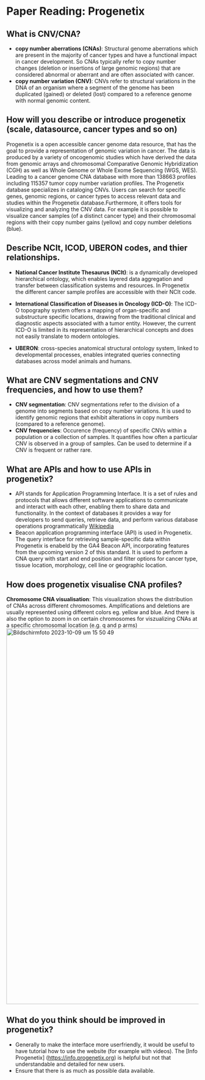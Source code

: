 # Paper Reading: Progenetix
## What is CNV/CNA?
- **copy number aberrations (CNAs)**: 
Structural genome aberrations which are present in the majority of cancer types and have a functional impact in cancer   development. So CNAs typically refer to copy number changes (deletion or insertions of large genomic regions) that are considered abnormal or aberrant and are often associated with cancer.
- **copy number variation (CNV)**:
CNVs refer to structural variations in the DNA of an organism where a segment of the genome has been duplicated (gained) or deleted (lost) compared to a reference genome with normal genomic content.

## How will you describe or introduce progenetix (scale, datasource, cancer types and so on)
Progenetix is a open accessible cancer genome data resource, that has the goal to provide a representation of genomic variation in cancer. The data is produced by a variety of oncogenomic studies which have  derived the data from genomic arrays and chromosomal Comparative Genomic Hybridization (CGH) as well as Whole Genome or Whole Exome Sequencing (WGS, WES). Leading to a cancer genome CNA database with more than 138663 profiles including 115357 tumor copy number variation profiles. The Progenetix database specializes in cataloging CNVs. Users can search for specific genes, genomic regions, or cancer types to access relevant data and studies within the Progenetix database.Furthermore, it offers tools for visualizing and analyzing the CNV data. For example it is possible to visualize cancer samples (of a distinct cancer type) and their chromosomal regions with their copy number gains (yellow) and copy number deletions (blue). 




## Describe NCIt, ICOD, UBERON codes, and thier relationships.
- **National Cancer Institute Thesaurus (NCIt)**: is a dynamically developed hierarchical ontology, which enables layered data aggregation and transfer between classification systems and resources. In Progenetix the different cancer sample profiles are accessible with their NCIt code. 
  
- **International Classification of Diseases in Oncology (ICD-O)**: The ICD-O topography system offers a mapping of organ-specific and substructure specific locations, drawing from the traditional clinical and diagnostic aspects associated with a tumor entity. However, the current ICD-O is limited in its representation of hierarchical concepts and does not easily translate to modern ontologies.

- **UBERON**:  cross-species anatomical structural ontology system, linked to developmental processes, enables integrated queries connecting databases across model animals and humans.



## What are CNV segmentations and CNV frequencies, and how to use them?
- **CNV segmentation**: CNV segmentations refer to the division of a genome into segments based on copy number variations. It is used to identify genomic regions that exhibit alterations in copy numbers (compared to a reference genome).
- **CNV frequencies**: Occurence (frequency) of specific CNVs within a population or a collection of samples. It quantifies how often a particular CNV is observed in a group of samples. Can be used to determine if a CNV is frequent or rather rare. 




## What are APIs and how to use APIs in progenetix?
- API stands for Application Programming Interface. It is a set of rules and protocols that allows different software applications to communicate and interact with each other, enabling them to share data and functionality. In the context of databases it  provides a way for developers to send queries, retrieve data, and perform various database operations programmatically [Wikipedia](https://en.wikipedia.org/wiki/API)
- Beacon application programming interface (API) is  used in Progenetix. The query interface for retrieving sample-specific data within Progenetix is  enabeld by the GA4 Beacon API, incorporating features from the upcoming version 2 of this standard. It is used to perform a CNA query with start and end position and filter options for cancer type, tissue location, morphology, cell line or geographic location.

## How does progenetix visualise CNA profiles?
**Chromosome CNA visualisation**: This visualization shows the distribution of CNAs across different chromosomes. Amplifications and deletions are usually represented using different colors eg. yellow and blue. And there is also the option to zoom in on certain chromosomes for viszualizing CNAs at a specific chromosomal location (e.g. q and p arms)
<img width="982" alt="Bildschirmfoto 2023-10-09 um 15 50 49" src="https://github.com/compbiozurich/UZH-BIO392/assets/145456627/0fde5d41-1001-4764-add1-598194ba0477">

## What do you think should be improved in progenetix?
- Generally to make the interface more userfriendly, it would be useful to have tutorial how to use the website (for example with videos). The [Info Progenetix] (https://info.progenetix.org) is helpful but not that understandable and detailed for new users.
- Ensure that there is as much as possible data available.



